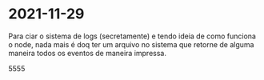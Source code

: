 # 2021-11-29
Para ciar o sistema de logs (secretamente) e tendo ideia de como funciona o node, nada mais é doq ter um arquivo no sistema que retorne de alguma maneira todos os eventos de maneira impressa.

5555